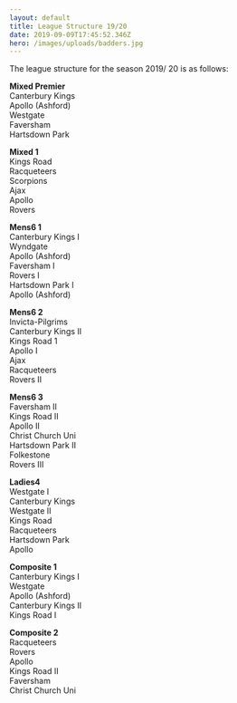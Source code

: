 ```yaml
---
layout: default
title: League Structure 19/20
date: 2019-09-09T17:45:52.346Z
hero: /images/uploads/badders.jpg
---
```

The league structure for the season 2019/ 20 is as follows:

<!--more-->

**Mixed Premier**\
Canterbury Kings\
Apollo (Ashford)\
Westgate\
Faversham\
Hartsdown Park

**Mixed 1**\
Kings Road\
Racqueteers\
Scorpions\
Ajax\
Apollo\
Rovers

**Mens6 1**\
Canterbury Kings I\
Wyndgate\
Apollo (Ashford)\
Faversham I\
Rovers I\
Hartsdown Park I\
Apollo (Ashford)

**Mens6 2**\
Invicta-Pilgrims\
Canterbury Kings II\
Kings Road 1\
Apollo I\
Ajax\
Racqueteers\
Rovers II

**Mens6 3**\
Faversham II\
Kings Road II\
Apollo II\
Christ Church Uni\
Hartsdown Park II\
Folkestone\
Rovers III

**Ladies4**\
Westgate I\
Canterbury Kings\
Westgate II\
Kings Road\
Racqueteers\
Hartsdown Park\
Apollo

**Composite 1**\
Canterbury Kings I\
Westgate\
Apollo (Ashford)\
Canterbury Kings II\
Kings Road I

**Composite 2**\
Racqueteers\
Rovers\
Apollo\
Kings Road II\
Faversham\
Christ Church Uni
